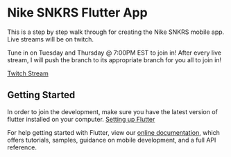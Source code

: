 # Nike SNKRS Flutter App

This is a step by step walk through for creating the Nike SNKRS mobile app. Live streams will be on twitch.

Tune in on Tuesday and Thursday @ 7:00PM EST to join in! After every live stream, I will push the branch to its appropriate branch for you all to join in!

[Twitch Stream](https://www.twitch.tv/mr_winbush)

## Getting Started

In order to join the development, make sure you have the latest version of flutter installed on your computer.
[Setting up Flutter](https://flutter.dev/docs/get-started/codelab) 

For help getting started with Flutter, view our
[online documentation](https://flutter.dev/docs), which offers tutorials,
samples, guidance on mobile development, and a full API reference.
